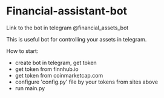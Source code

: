 # Financial-assistant-bot

Link to the bot in telegram @financial_assets_bot

This is useful bot for controlling your assets in telegram.

How to start:

- create bot in telegram, get token
- get token from finnhub.io
- get token from coinmarketcap.com
- configure 'config.py' file by your tokens from sites above
- run main.py